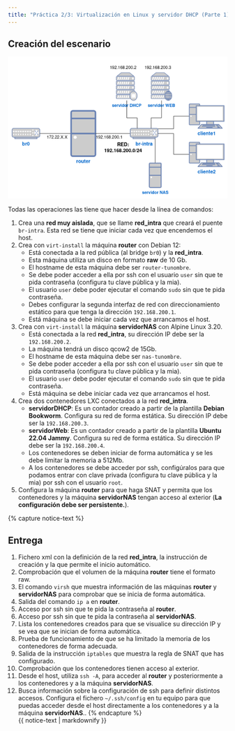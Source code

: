 ```yaml
---
title: "Práctica 2/3: Virtualización en Linux y servidor DHCP (Parte 1)"
---
```


## Creación del escenario

![Práctica](img/practica.png)

Todas las operaciones las tiene que hacer desde la línea de comandos:

1. Crea una **red muy aislada**, que se llame **red_intra** que creará el puente `br-intra`. Esta red se tiene que iniciar cada vez que encendemos el host.
2. Crea con `virt-install` la máquina **router** con Debian 12: 
	* Está conectada a la red pública (al bridge `br0`) y la **red_intra**.
	* Esta máquina utiliza un disco en formato **raw** de 10 Gb.
	* El hostname de esta máquina debe ser `router-tunombre`.
	* Se debe poder acceder a ella por ssh con el usuario `user` sin que te pida contraseña (configura tu clave pública y la mia).
    * El usuario `user` debe poder ejecutar el comando `sudo` sin que te pida contraseña.
	* Debes configurar la segunda interfaz de red con direccionamiento estático para que tenga la dirección `192.168.200.1`.
	* Está máquina se debe iniciar cada vez que arrancamos el host.
3. Crea con `virt-install` la máquina **servidorNAS** con Alpine Linux 3.20.
    * Está conectada a la red **red_intra**, su dirección IP debe ser la `192.168.200.2`.
    * La máquina tendrá un disco qcow2 de 15Gb.
    * El hostname de esta máquina debe ser `nas-tunombre`.
	* Se debe poder acceder a ella por ssh con el usuario `user` sin que te pida contraseña (configura tu clave pública y la mia).
	* El usuario `user` debe poder ejecutar el comando `sudo` sin que te pida contraseña.
    * Está máquina se debe iniciar cada vez que arrancamos el host.
4. Crea dos contenedores LXC conectados a la red **red_intra**. 
	* **servidorDHCP**: Es un contador creado a partir de la plantilla **Debian Bookworm**. Configura su red de forma estática. Su dirección IP debe ser la `192.168.200.3`.
	* **servidorWeb**: Es un contador creado a partir de la plantilla **Ubuntu 22.04 Jammy**. Configura su red de forma estática. Su dirección IP debe ser la `192.168.200.4`.
	* Los contenedores se deben iniciar de forma automática y se les debe limitar la memoria a 512Mb.
    * A los contenedores se debe acceder por ssh, configúralos para que podamos entrar con clave privada (configura tu clave pública y la mia) por ssh con el usuario `root`.
5. Configura la máquina **router** para que haga SNAT y permita que los contenedores y la máquina **servidorNAS** tengan acceso al exterior (**La configuración debe ser persistente.**). 

{% capture notice-text %}
## Entrega

1. Fichero xml con la definición de la red **red_intra**, la instrucción de creación y la que permite el inicio automático.
2. Comprobación que el volumen de la máquina **router** tiene el formato raw.
3. El comando `virsh` que muestra información de las máquinas **router** y **servidorNAS** para comprobar que se inicia de forma automática.
4. Salida del comando `ip a` en **router**.
5. Acceso por ssh sin que te pida la contraseña al **router**.
6. Acceso por ssh sin que te pida la contraseña al **servidorNAS**.
7. Lista los contenedores creados para que se visualice su dirección IP y se vea que se inician de forma automática.
8. Prueba de funcionamiento de que se ha limitado la memoria de los contenedores de forma adecuada.
9. Salida de la instrucción `iptables` que muestra la regla de SNAT que has configurado.
10. Comprobación que los contenedores tienen acceso al exterior.
11. Desde el host, utiliza `ssh -A`, para acceder al **router** y posteriormente a los contenedores y a la máquina **servidorNAS**.
12. Busca información sobre la configuración de ssh para definir distintos accesos. Configura el fichero `~/.ssh/config` en tu equipo para que puedas acceder desde el host directamente a los contenedores y a la máquina **servidorNAS**..
{% endcapture %}<div class="notice--info">{{ notice-text | markdownify }}</div>